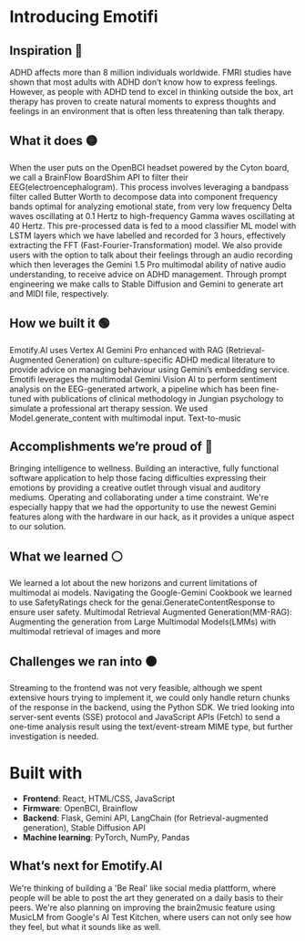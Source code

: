 # Introducing Emotifi

## Inspiration :red_circle:
ADHD affects more than 8 million individuals worldwide. FMRI studies have shown that most adults with ADHD don’t know how to express feelings. However, as people with ADHD tend to excel in thinking outside the box, art therapy has proven to create natural moments to express thoughts and feelings in an environment that is often less threatening than talk therapy. 

## What it does :yellow_circle:
When the user puts on the OpenBCI headset powered by the Cyton board, we call a BrainFlow BoardShim API to filter their EEG(electroencephalogram). This process involves leveraging a bandpass filter called Butter Worth to decompose data into component frequency bands optimal for analyzing emotional state, from very low frequency Delta waves oscillating at 0.1 Hertz to high-frequency Gamma waves oscillating at 40 Hertz. This pre-processed data is fed to a mood classifier ML model with LSTM layers which we have labelled and recorded for 3 hours, effectively extracting the FFT (Fast-Fourier-Transformation) model. 
We also provide users with the option to talk about their feelings through an audio recording which then leverages the Gemini 1.5 Pro multimodal ability of native audio understanding, to receive advice on ADHD management. 
Through prompt engineering we make calls to Stable Diffusion and Gemini to generate art and MIDI file, respectively. 

## How we built it  :green_circle:
Emotify.AI uses Vertex AI Gemini Pro enhanced with RAG (Retrieval-Augmented Generation) on culture-specific ADHD medical literature to provide advice on managing behaviour using Gemini’s embedding service. Emotifi leverages the multimodal Gemini Vision AI to perform sentiment analysis on the EEG-generated artwork, a pipeline which has been fine-tuned with publications of clinical methodology in Jungian psychology to simulate a professional art therapy session. We used Model.generate_content with multimodal input. Text-to-music

## Accomplishments we’re proud of :large_blue_circle:

Bringing intelligence to wellness. 
Building an interactive, fully functional software application to help those facing difficulties expressing their emotions by providing a creative outlet through visual and auditory mediums. 
Operating and collaborating under a time constraint. 
We're especially happy that we had the opportunity to use the newest Gemini features along with the hardware in our hack, as it provides a unique aspect to our solution.

## What we learned :white_circle:
We learned a lot about the new horizons and current limitations of multimodal ai models. Navigating the Google-Gemini Cookbook we learned to use SafetyRatings check for the genai.GenerateContentResponse to ensure user safety. Multimodal Retrieval Augmented Generation(MM-RAG): Augmenting the generation from Large Multimodal Models(LMMs) with multimodal retrieval of images and more


## Challenges we ran into :black_circle:
Streaming to the frontend was not very feasible, although we spent extensive hours trying to implement it, we could only handle return chunks of the response in the backend, using the Python SDK. We tried looking into server-sent events (SSE) protocol and JavaScript APIs (Fetch)  to send a one-time analysis result using the text/event-stream MIME type, but further investigation is needed. 

# Built with 

- **Frontend**: React, HTML/CSS, JavaScript
- **Firmware**: OpenBCI, Brainflow
- **Backend**: Flask, Gemini API, LangChain (for Retrieval-augmented generation), Stable Diffusion API
- **Machine learning**: PyTorch, NumPy, Pandas

## What’s next for Emotify.AI
We're thinking of building a 'Be Real' like social media plattform, where people will be able to post the art they generated on a daily basis to their peers. We're also planning on improving the brain2music feature using MusicLM from Google's AI Test Kitchen, where users can not only see how they feel, but what it sounds like as well. 


